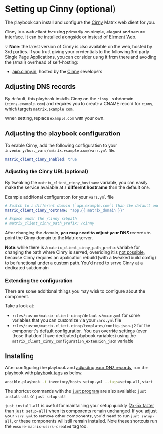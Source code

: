 # Setting up Cinny (optional)

The playbook can install and configure the [Cinny](https://github.com/ajbura/cinny) Matrix web client for you.

Cinny is a web client focusing primarily on simple, elegant and secure interface. It can be installed alongside or instead of [Element Web](./configuring-playbook-client-element-web.md).

💡 **Note**: the latest version of Cinny is also available on the web, hosted by 3rd parties. If you trust giving your credentials to the following 3rd party Single Page Applications, you can consider using it from there and avoiding the (small) overhead of self-hosting:

- [app.cinny.in](https://app.cinny.in), hosted by the [Cinny](https://cinny.in/) developers

## Adjusting DNS records

By default, this playbook installs Cinny on the `cinny.` subdomain (`cinny.example.com`) and requires you to create a CNAME record for `cinny`, which targets `matrix.example.com`.

When setting, replace `example.com` with your own.

## Adjusting the playbook configuration

To enable Cinny, add the following configuration to your `inventory/host_vars/matrix.example.com/vars.yml` file:

```yaml
matrix_client_cinny_enabled: true
```

### Adjusting the Cinny URL (optional)

By tweaking the `matrix_client_cinny_hostname` variable, you can easily make the service available at a **different hostname** than the default one.

Example additional configuration for your `vars.yml` file:

```yaml
# Switch to a different domain (`app.example.com`) than the default one (`cinny.example.com`)
matrix_client_cinny_hostname: "app.{{ matrix_domain }}"

# Expose under the /cinny subpath
# matrix_client_cinny_path_prefix: /cinny
```

After changing the domain, **you may need to adjust your DNS** records to point the Cinny domain to the Matrix server.

**Note**: while there is a `matrix_client_cinny_path_prefix` variable for changing the path where Cinny is served, overriding it is [not possible](https://github.com/spantaleev/matrix-docker-ansible-deploy/issues/3701), because Cinny requires an application rebuild (with a tweaked build config) to be functional under a custom path. You'd need to serve Cinny at a dedicated subdomain.

### Extending the configuration

There are some additional things you may wish to configure about the component.

Take a look at:

- `roles/custom/matrix-client-cinny/defaults/main.yml` for some variables that you can customize via your `vars.yml` file
- `roles/custom/matrix-client-cinny/templates/config.json.j2` for the component's default configuration. You can override settings (even those that don't have dedicated playbook variables) using the `matrix_client_cinny_configuration_extension_json` variable

## Installing

After configuring the playbook and [adjusting your DNS records](#adjusting-dns-records), run the playbook with [playbook tags](playbook-tags.md) as below:

<!-- NOTE: let this conservative command run (instead of install-all) to make it clear that failure of the command means something is clearly broken. -->
```sh
ansible-playbook -i inventory/hosts setup.yml --tags=setup-all,start
```

The shortcut commands with the [`just` program](just.md) are also available: `just install-all` or `just setup-all`

`just install-all` is useful for maintaining your setup quickly ([2x-5x faster](../CHANGELOG.md#2x-5x-performance-improvements-in-playbook-runtime) than `just setup-all`) when its components remain unchanged. If you adjust your `vars.yml` to remove other components, you'd need to run `just setup-all`, or these components will still remain installed. Note these shortcuts run the `ensure-matrix-users-created` tag too.
